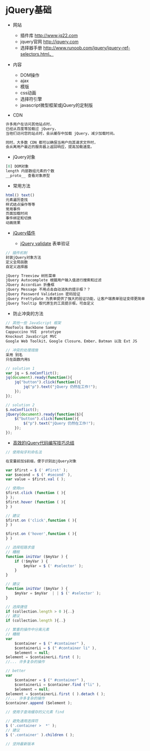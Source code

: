 # **jQuery基础**

- 网站

  - 插件库 <http://www.jq22.com>
  - jquery官网 <http://jquery.com>
  - 选择器手册 <http://www.runoob.com/jquery/jquery-ref-selectors.html、>

- 内容

  - DOM操作
  - ajax
  - 模版
  - css动画
  - 选择符引擎
  - javascript微型框架或jQuery的定制版

- CDN

```javascript
许多用户在访问其他站点时，
已经从百度等加载过 jQuery，
当他们访问您的站点时，会从缓存中加载 jQuery，减少加载时间。

同时，大多数 CDN 都可以确保当用户向其请求文件时，
会从离用户最近的服务器上返回响应，提高加载速度。
```

- jQuery对象

```javascript
[0] DOM对象
length 内部数组元素的个数
__proto__ 查看对象原型
```

- 常用方法

```javascript
html() text()
元素遍历查找
样式结点操作等等
常用事件
页面加载时间
事件绑定和切换
动画效果
```

- [jQuery插件](http://plugins.jquery.com/)

  - [jQuery validate](http://www.runoob.com/jquery/jquery-plugin-validate.html) 表单验证

```javascript
// 插件机制
封装jQuery对象方法
定义全局函数
自定义选择器

jQuery Treeview 树形菜单
jQuery Autocomplete 根据用户输入值进行搜索和过滤
JQuery Accordian 折叠框
jQuery Message 不用点击自动消失的提示框？？
jQuery Password Validation 密码验证
jQuery Prettydate 为表单提供了强大的验证功能，让客户端表单验证变得更简单
jQuery Tooltip 取代原生的工具提示框，可自定义
```

- 防止冲突的方法

```javascript
// 其他一些 JavaScript 框架
MooTools Backbone Sammy
Cappuccino YUI  prototype
Knockout JavaScript MVC
Google Web Toolkit、Google Closure、Ember、Batman 以及 Ext JS

// 冲突的处理措施
采用 别名
只在函数内用$

// solution 1
var jq = $.noConflict();
jq(document).ready(function(){
    jq("button").click(function(){
        jq("p").text("jQuery 仍然在工作!");
    });
});

// solution 2
$.noConflict();
jQuery(document).ready(function($){
    $("button").click(function(){
        $("p").text("jQuery 仍然在工作!");
    });
});
```

- [高效的jQuery代码编写技巧总结](http://gcdn.gcpowertools.com.cn/showtopic-28514-1-3.html?utm_source=gold.xitu.io&utm_medium=referral&utm_campaign=20170222)

```javascript
// 使用匈牙利命名法

在变量前加$前缀，便于识别出jQuery对象

var $first = $ (' #first' );  
var $second = $ (' #second' ),  
var value = $first.val ( );

// 使用on  
$first.click (function ( ){  
} );  
$first.hover (function ( ){  
} )

// 建议  
$first.on ('click',function ( ){  
} )

$first.on ('hover',function ( ){  
} )

// 选择短路求值  
// 糟糕  
function initVar ($myVar ) {  
    if (!$myVar ) {  
        $myVar = $ (' #selector' );  
    }  
}

// 建议  
function initVar ($myVar ) {  
    $myVar = $myVar  | | $ (' #selector' );  
}

// 选择捷径  
if (collection.length > 0 ){..}  
// 建议  
if (collection.length ){..}

// 繁重的操作中分离元素  
// 糟糕  
var  
    $container = $ (" #container" ),  
    $containerLi = $ (" #container li" ),  
    $element = null;  
$element = $containerLi.first ( );  
//... 许多复杂的操作

// better  
var  
    $container = $ (" #container" ),  
    $containerLi = $container.find ("li" ),  
    $element = null;  
$element = $containerLi.first ( ).detach ( );  
//... 许多复杂的操作  
$container.append ($element );

// 使用子查询缓存的父元素 find

// 避免通用选择符  
$ ('.container >  *' );  
// 建议  
$ ('.container' ).children ( );

// 坚持最新版本
```
